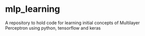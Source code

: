 # mlp_learning
A repository to hold code for learning initial concepts of Multilayer Perceptron using python, tensorflow and keras
